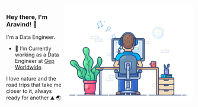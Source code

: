 <img src="https://github.com/Iaml3gend/iaml3gend/blob/main/123.gif" alt="drawing" width="350" align="right" />

### Hey there, I'm Aravind! 👋





<!-- ![](https://github.com/Iaml3gend/iaml3gend/blob/main/123.gif) -->

<!--

Here are some ideas to get you started:

- 🔭 I’m currently working on Data Analytics
- 🌱 I’m currently learning Data Engineering
- 👯 I’m looking to collaborate on ...
- 🤔 I’m looking for help with ...
- 💬 Ask me about ...
- 📫 How to reach me: ...
- ⚡ Fun fact: ...
-->

I'm a Data Engineer.         

- 🔭 I’m Currently working as a Data Engineer at [Gep Worldwide](https://www.gep.com/). 

I love nature and the road trips that take me closer to it, always ready for another ⛰ 🌏

<!--I write my thoughts here https://aravindvardhan.tech-->
